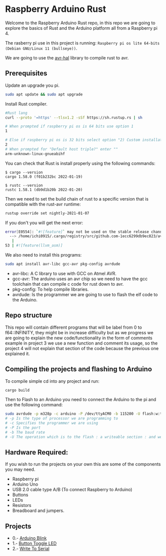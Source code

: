 
# Raspberry Arduino Rust

Welcome to the Raspberry Arduino Rust repo, in this repo we are going to explore the basics of Rust and the Arduino platform all from a Raspberry pi 4.

The rasberry pi use in this project is running: `Raspberry pi os lite 64-bits (Debian GNU/Linux 11 (bullseye))`.

We are going to use the [avr-hal](https://github.com/Rahix/avr-hal) library to compile rust to avr.

## Prerequisites

Update an upgrade you pi.
```bash
sudo apt update && sudo apt upgrade
```

Install Rust compiler.
```bash
#Rust lang
curl --proto '=https' --tlsv1.2 -sSf https://sh.rustup.rs | sh

# When prompted if raspberry pi os is 64 bits use option 1
1

# Else if raspberry pi os is 32 bits select option "2) Custom installation"
2
# When prompted for "Default host triple?" enter ""
arm-unknown-linux-gnueabihf
```

You can check that Rust is install properly using the following commands:
```console
$ cargo --version
cargo 1.58.0 (f01b232bc 2022-01-19)

$ rustc --version
rustc 1.58.1 (db9d1b20b 2022-01-20)
```

Then we need to set the build chain of rust to a specific version that is compatible with the rust-avr runtime:

```bash
rustup override set nightly-2021-01-07
```

If you don't you will get the next error:
```bash
error[E0554]: `#![feature]` may not be used on the stable release channel
  --> /home/ichi0915/.cargo/registry/src/github.com-1ecc6299db9ec823/avr-device-0.3.2/src/lib.rs:53:12
   |
53 | #![feature(llvm_asm)]
```

We also need to install this programs:
```bash
sudo apt install avr-libc gcc-avr pkg-config avrdude
```

* avr-libc: A C library to use with GCC on Atmel AVR.
* gcc-avr: The arduino uses an avr chip so we need to have the gcc toolchain that can compile c code for rust down to avr.
* pkg-config: To help compile libraries.
* avrdude: Is the programmer we are going to use to flash the elf code to the Arduino.

## Repo structure

This repo will contain different programs that will be label from 0 to f64::INFINITY, they might be in increase difficulty but as we progress we are going to explain the new code/functionality in the form of comments example in project 3 we use a new function and comment its usage, so the project 4 will not explain that section of the code because the previous one explained it.

## Compiling the projects and flashing to Arduino
To compile simple cd into any project and run:
```bash
cargo build
```

Then to Flash to an Arduino you need to connect the Arduino to the pi and use the following command:
```bash
sudo avrdude -p m328p -c arduino -P /dev/ttyACM0 -b 115200 -U flash:w:target/avr-atmega328p/debug/arduino_blink.elf
# -p Is the type of processor we are programming to
# -c Specifies the programmer we are using
# -P Is the port
# -b The baud rate
# -U The operation which is to the flash : a writeable section : and we are going to write the .elf file
```

## Hardware Required:
If you wish to run the projects on your own this are some of the components you may need.

* Raspberry pi
* Arduino Uno
* USB 2.0 cable type A/B (To connect Raspberry to Arduino)
* Buttons
* LEDs
* Resistors
* Breadboard and jumpers.

## Projects

* 0.- [Arduino Blink](arduino_blink)
* 1.- [Button Toggle LED](button_toggle_led)
* 2.- [Write To Serial](write_to_serial_console)
